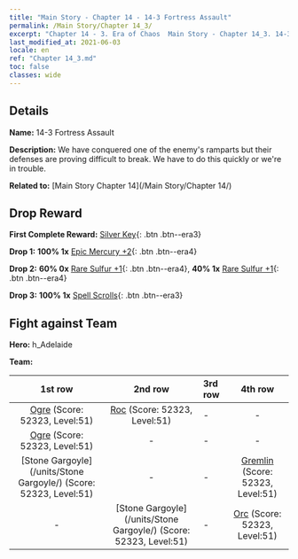 ```yaml
---
title: "Main Story - Chapter 14 - 14-3 Fortress Assault"
permalink: /Main Story/Chapter 14_3/
excerpt: "Chapter 14 - 3. Era of Chaos  Main Story - Chapter 14_3. 14-3 Fortress Assault"
last_modified_at: 2021-06-03
locale: en
ref: "Chapter 14_3.md"
toc: false
classes: wide
---
```


## Details

 **Name:** 14-3 Fortress Assault

 **Description:** We have conquered one of the enemy's ramparts but their defenses are proving difficult to break. We have to do this quickly or we're in trouble.

 **Related to:** [Main Story Chapter 14](/Main Story/Chapter 14/)

## Drop Reward

 **First Complete Reward:** [Silver Key](/Items/con_693/){: .btn .btn--era3}

 **Drop 1:** **100% 1x** [Epic Mercury +2](/Items/mat_49/){: .btn .btn--era4}

 **Drop 2:** **60% 0x** [Rare Sulfur +1](/Items/mat_43/){: .btn .btn--era4}, **40% 1x** [Rare Sulfur +1](/Items/mat_43/){: .btn .btn--era4}

 **Drop 3:** **100% 1x** [Spell Scrolls](/Items/con_694/){: .btn .btn--era3}


## Fight against Team
 **Hero:** h_Adelaide

 **Team:**


  | 1st row | 2nd row | 3rd row | 4th row |
  |:----:|:----:|:----|:----:|
  | [Ogre](/units/Ogre/) (Score: 52323, Level:51)  | [Roc](/units/Roc/) (Score: 52323, Level:51)  | - | - |
  | [Ogre](/units/Ogre/) (Score: 52323, Level:51)  | - | - | - |
  | [Stone Gargoyle](/units/Stone Gargoyle/) (Score: 52323, Level:51)  | - | - | [Gremlin](/units/Gremlin/) (Score: 52323, Level:51)  |
  | - | [Stone Gargoyle](/units/Stone Gargoyle/) (Score: 52323, Level:51)  | - | [Orc](/units/Orc/) (Score: 52323, Level:51)  |



